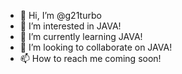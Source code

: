 - 👋 Hi, I’m @g21turbo
- 👀 I’m interested in JAVA!
- 🌱 I’m currently learning JAVA!
- 💞️ I’m looking to collaborate on JAVA!
- 📫 How to reach me coming soon!

<!---
g21turbo/g21turbo is a ✨ special ✨ repository because its `README.md` (this file) appears on your GitHub profile.
You can click the Preview link to take a look at your changes.
--->

